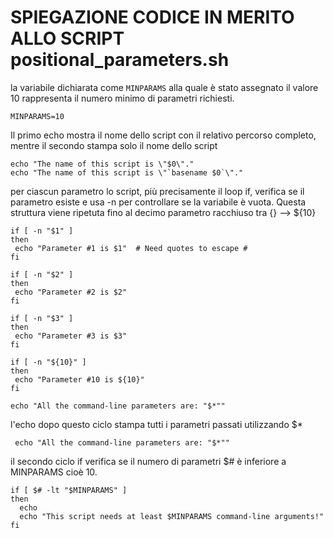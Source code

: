 # SPIEGAZIONE CODICE IN MERITO ALLO SCRIPT positional_parameters.sh

la variabile dichiarata come `MINPARAMS` alla quale è stato assegnato il valore 10 rappresenta il numero minimo di parametri richiesti.

    MINPARAMS=10

Il primo echo mostra il nome dello script con il relativo percorso completo, mentre il secondo stampa solo il nome dello script

    echo "The name of this script is \"$0\"."
    echo "The name of this script is \"`basename $0`\"."

per ciascun parametro lo script, più precisamente il loop if, verifica se il parametro esiste e usa -n per controllare se la variabile è vuota. Questa struttura viene ripetuta fino al decimo parametro racchiuso tra {} --> ${10} 

    if [ -n "$1" ]              
    then
     echo "Parameter #1 is $1"  # Need quotes to escape #
    fi
 
    if [ -n "$2" ]
    then
     echo "Parameter #2 is $2"
    fi
 
    if [ -n "$3" ]
    then
     echo "Parameter #3 is $3"
    fi
 
    if [ -n "${10}" ] 
    then
     echo "Parameter #10 is ${10}"
    fi
 
    echo "All the command-line parameters are: "$*""

l'echo dopo questo ciclo stampa tutti i parametri passati utilizzando $*

     echo "All the command-line parameters are: "$*""

il secondo ciclo if verifica se il numero di parametri $# è inferiore a MINPARAMS cioè 10. 

    if [ $# -lt "$MINPARAMS" ]
    then
      echo
      echo "This script needs at least $MINPARAMS command-line arguments!"
    fi 
